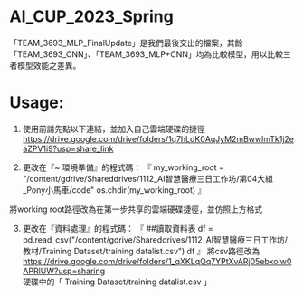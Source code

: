 # AI_CUP_2023_Spring

「TEAM_3693_MLP_FinalUpdate」是我們最後交出的檔案，其餘「TEAM_3693_CNN」、「TEAM_3693_MLP+CNN」均為比較模型，用以比較三者模型效能之差異。

# Usage: 
1. 使用前請先點以下連結，並加入自己雲端硬碟的捷徑
https://drive.google.com/drive/folders/1q7hLdK0AqJyM2mBwwlmTk1j2eaZPV1i9?usp=share_link

2. 更改在『~ 環境準備』的程式碼：
『
my_working_root = "/content/gdrive/Shareddrives/1112_AI智慧醫療三日工作坊/第04大組_Pony小馬車/code"
os.chdir(my_working_root)
』

將working root路徑改為在第一步共享的雲端硬碟捷徑，並仿照上方格式

3. 更改在『資料處理』的程式碼：
『
##讀取資料表
df = pd.read_csv("/content/gdrive/Shareddrives/1112_AI智慧醫療三日工作坊/教材/Training Dataset/training datalist.csv")
df
』
將csv路徑改為 https://drive.google.com/drive/folders/1_qXKLqQq7YPtXvARj05ebxoIw0APRlUW?usp=sharing 
硬碟中的「 Training Dataset/training datalist.csv 」

